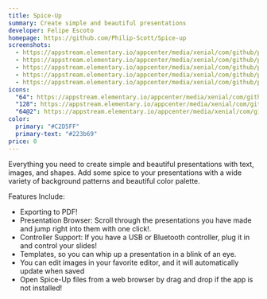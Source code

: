 ```yaml
---
title: Spice-Up
summary: Create simple and beautiful presentations
developer: Felipe Escoto
homepage: https://github.com/Philip-Scott/Spice-up
screenshots:
  - https://appstream.elementary.io/appcenter/media/xenial/com/github/philip-scott.spice-up.desktop/D50B11188270A0598E025AEC85B2040A/screenshots/image-1_orig.png
  - https://appstream.elementary.io/appcenter/media/xenial/com/github/philip-scott.spice-up.desktop/D50B11188270A0598E025AEC85B2040A/screenshots/image-2_orig.png
  - https://appstream.elementary.io/appcenter/media/xenial/com/github/philip-scott.spice-up.desktop/D50B11188270A0598E025AEC85B2040A/screenshots/image-3_orig.png
  - https://appstream.elementary.io/appcenter/media/xenial/com/github/philip-scott.spice-up.desktop/D50B11188270A0598E025AEC85B2040A/screenshots/image-4_orig.png
  - https://appstream.elementary.io/appcenter/media/xenial/com/github/philip-scott.spice-up.desktop/D50B11188270A0598E025AEC85B2040A/screenshots/image-5_orig.png
icons:
  "64": https://appstream.elementary.io/appcenter/media/xenial/com/github/philip-scott.spice-up.desktop/D50B11188270A0598E025AEC85B2040A/icons/64x64/com.github.philip-scott.spice-up_com.github.philip-scott.spice-up.png
  "128": https://appstream.elementary.io/appcenter/media/xenial/com/github/philip-scott.spice-up.desktop/D50B11188270A0598E025AEC85B2040A/icons/128x128/com.github.philip-scott.spice-up_com.github.philip-scott.spice-up.png
  "64@2": https://appstream.elementary.io/appcenter/media/xenial/com/github/philip-scott.spice-up.desktop/D50B11188270A0598E025AEC85B2040A/icons/64x64@2/com.github.philip-scott.spice-up_com.github.philip-scott.spice-up.png
color:
  primary: "#C2D5FF"
  primary-text: "#223b69"
price: 0
---
```


<p>Everything you need to create simple and beautiful presentations with text, images, and shapes. Add some spice to your presentations with a wide variety of background patterns and beautiful color palette.</p>
<p>Features Include:</p>
<ul>
  <li>Exporting to PDF!</li>
  <li>Presentation Browser: Scroll through the presentations you have made and jump right into them with one click!.</li>
  <li>Controller Support: If you have a USB or Bluetooth controller, plug it in and control your slides!</li>
  <li>Templates, so you can whip up a presentation in a blink of an eye.</li>
  <li>You can edit images in your favorite editor, and it will automatically update when saved</li>
  <li>Open Spice-Up files from a web browser by drag and drop if the app is not installed!</li>
</ul>